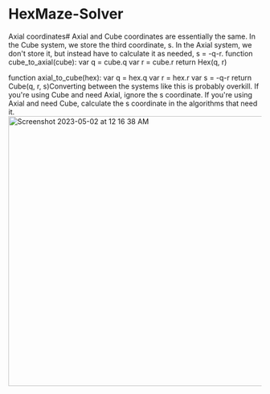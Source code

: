 # HexMaze-Solver

Axial coordinates#
Axial and Cube coordinates are essentially the same. In the Cube system, we store the third coordinate, s. In the Axial system, we don't store it, but instead have to calculate it as needed, s = -q-r.
function cube_to_axial(cube):
    var q = cube.q
    var r = cube.r
    return Hex(q, r)

function axial_to_cube(hex):
    var q = hex.q
    var r = hex.r
    var s = -q-r
    return Cube(q, r, s)Converting between the systems like this is probably overkill. If you're using Cube and need Axial, ignore the s coordinate. If you're using Axial and need Cube, calculate the s coordinate in the algorithms that need it.
    <img width="536" alt="Screenshot 2023-05-02 at 12 16 38 AM" src="https://user-images.githubusercontent.com/89245846/235603398-38420395-9d09-4ce7-a22b-2a062c65c475.png">
